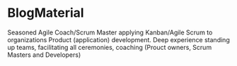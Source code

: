# BlogMaterial
Seasoned Agile Coach/Scrum Master applying Kanban/Agile Scrum to organizations Product (application) development. 
Deep experience standing up teams, facilitating all ceremonies, coaching (Prouct owners, Scrum Masters and Developers)
